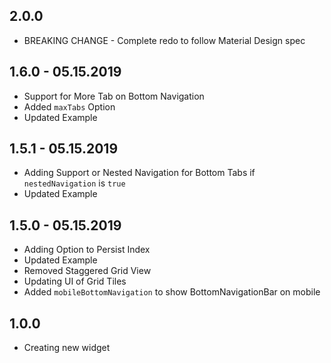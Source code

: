 ## 2.0.0

* BREAKING CHANGE - Complete redo to follow Material Design spec

## 1.6.0 - 05.15.2019

* Support for More Tab on Bottom Navigation
* Added `maxTabs` Option
* Updated Example

## 1.5.1 - 05.15.2019

* Adding Support or Nested Navigation for Bottom Tabs if `nestedNavigation` is `true`
* Updated Example

## 1.5.0 - 05.15.2019

* Adding Option to Persist Index
* Updated Example
* Removed Staggered Grid View
* Updating UI of Grid Tiles
* Added `mobileBottomNavigation` to show BottomNavigationBar on mobile

## 1.0.0

* Creating new widget
